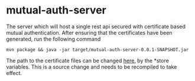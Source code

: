 # mutual-auth-server
The server which will host a single rest api secured with certificate based mutual authentication.
After ensuring that the certificates have been generated, run the following command

```
mvn package && java -jar target/mutual-auth-server-0.0.1-SNAPSHOT.jar
```

The path to the certificate files can be changed [here](./src/main/resources/application.properties), by the *store variables.
This is a source change and needs to be recompiled to take effect.
